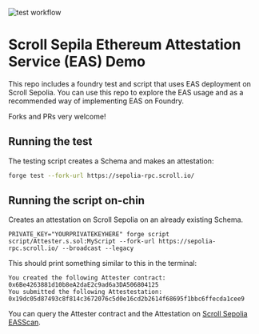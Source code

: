 ![test workflow](https://github.com/Turupawn/ScrollEASDemo/actions/workflows/test.yml/badge.svg)

# Scroll Sepila Ethereum Attestation Service (EAS) Demo

This repo includes a foundry test and script that uses EAS deployment on Scroll Sepolia. You can use this repo to explore the EAS usage and as a recommended way of implementing EAS on Foundry.

Forks and PRs very welcome!

## Running the test

The testing script creates a Schema and makes an attestation:

```bash
forge test --fork-url https://sepolia-rpc.scroll.io/
```

## Running the script on-chin

Creates an attestation on Scroll Sepolia on an already existing Schema.

```
PRIVATE_KEY="YOURPRIVATEKEYHERE" forge script script/Attester.s.sol:MyScript --fork-url https://sepolia-rpc.scroll.io/ --broadcast --legacy
```

This should print something similar to this in the terminal:

```
You created the following Attester contract:
0x6Be4263881d10b8eA2daE2c9ad6a3DA506804125
You submitted the following Attestestation:
0x19dc05d87493c8f814c3672076c5d0e16cd2b2614f68695f1bbc6ffecda1cee9
```

You can query the Attester contract and the Attestation on [Scroll Sepolia EASScan](https://scroll-sepolia.easscan.org/).